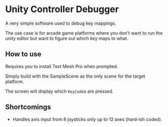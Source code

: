 # Unity Controller Debugger

A very simple software used to debug key mappings.

The use case is for arcade game platforms where you don't want to run the unity editor but want to figure out which key maps to what.


## How to use

Requires you to install Text Mesh Pro when prompted.

Simply build with the SampleScene as the only scene for the target platform.

The screen will display which `KeyCode`s are pressed.


## Shortcomings

- Handles axis input from 8 joysticks only up to 12 axes (hard-ish coded).
